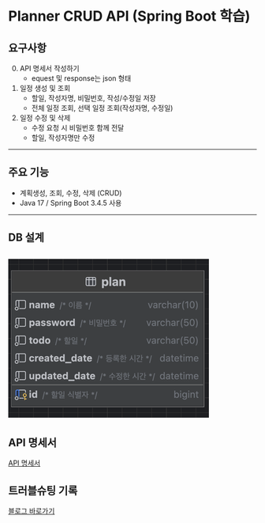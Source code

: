 # Planner CRUD API (Spring Boot 학습)

## 요구사항
0. API 명세서 작성하기
   * equest 및 response는 json 형태
1. 일정 생성 및 조회
   * 할일, 작성자명, 비밀번호, 작성/수정일 저장
   * 전체 일정 조회, 선택 일정 조회(작성자명, 수정일)
2. 일정 수정 및 삭제
   * 수정 요청 시 비밀번호 함께 전달
   * 할일, 작성자명만 수정
---
## 주요 기능
* 계획생성, 조회, 수정, 삭제 (CRUD)
* Java 17 / Spring Boot 3.4.5 사용
---
## DB 설계
![img.png](img.png)
---
## API 명세서
[API 명세서](https://documenter.getpostman.com/view/44705343/2sB2qUm4TR)

## 트러블슈팅 기록
[블로그 바로가기](https://ung9776.tistory.com/68)